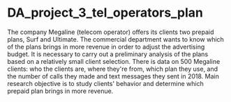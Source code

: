 # DA_project_3_tel_operators_plan
The company Megaline (telecom operator) offers its clients two prepaid plans, Surf and Ultimate. The commercial department wants to know which of the plans brings in more revenue in order to adjust the advertising budget. It is necessary to carry out a preliminary analysis of the plans based on a relatively small client selection. There is data on 500 Megaline clients: who the clients are, where they're from, which plan they use, and the number of calls they made and text messages they sent in 2018. Main research objective is to study clients' behavior and determine which prepaid plan brings in more revenue.
